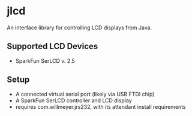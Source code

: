 # jlcd

An interface library for controlling LCD displays from Java.

## Supported LCD Devices

- SparkFun SerLCD v. 2.5

## Setup

- A connected virtual serial port (likely via USB FTDI chip)
- A SparkFun SerLCD controller and LCD display
- requires com.willmeyer.jrs232, with its attendant install requirements
 

